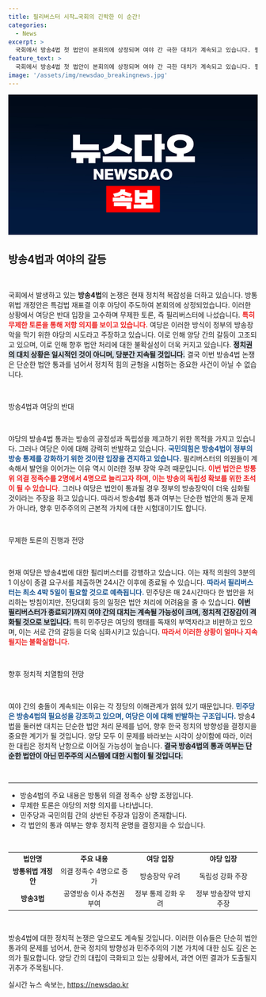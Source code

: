 ```yaml
---
title: 필리버스터 시작…국회의 긴박한 이 순간!
categories:
  - News
excerpt: >
  국회에서 방송4법 첫 법안이 본회의에 상정되며 여야 간 극한 대치가 계속되고 있습니다. 필리버스터가 최소 4박 5일간 진행될 전망으로, 민주당은 여당을 독재자로 비난하고 국민의힘은 이를 민주주의 위협 세력으로 규정하며 강경 투쟁을 예고했습니다. 이 갈등이 어떻게 전개될지 귀추가 주목됩니다.
feature_text: >
  국회에서 방송4법 첫 법안이 본회의에 상정되며 여야 간 극한 대치가 계속되고 있습니다. 필리버스터가 최소 4박 5일간 진행될 전망으로, 민주당은 여당을 독재자로 비난하고 국민의힘은 이를 민주주의 위협 세력으로 규정하며 강경 투쟁을 예고했습니다. 이 갈등이 어떻게 전개될지 귀추가 주목됩니다.
image: '/assets/img/newsdao_breakingnews.jpg'
---
```


<p><img src="/assets/img/newsdao_breakingnews.jpg" alt="pcversion 속보" /></p>

<h2 data-ke-size="size26">방송4법과 여야의 갈등</h2>

<p data-ke-size="size16">&nbsp;</p>

<p>국회에서 발생하고 있는 <b>방송4법</b>의 논쟁은 현재 정치적 복잡성을 더하고 있습니다. 방통위법 개정안은 특검법 재표결 이후 야당이 주도하여 본회의에 상정되었습니다. 이러한 상황에서 여당은 반대 입장을 고수하며 무제한 토론, 즉 필리버스터에 나섰습니다. <b><span style="color: #ee2323;">특히 무제한 토론을 통해 저항 의지를 보이고 있습니다.</span></b> 여당은 이러한 방식이 정부의 방송장악을 막기 위한 야당의 시도라고 주장하고 있습니다. 이로 인해 양당 간의 갈등이 고조되고 있으며, 이로 인해 향후 법안 처리에 대한 불확실성이 더욱 커지고 있습니다. <b><span style="background-color: #21538527;">정치권의 대치 상황은 일시적인 것이 아니며, 당분간 지속될 것입니다.</span></b> 결국 이번 방송4법 논쟁은 단순한 법안 통과를 넘어서 정치적 힘의 균형을 시험하는 중요한 사건이 아닐 수 없습니다.</p>

<p data-ke-size="size16">&nbsp;</p>

<p>방송4법과 여당의 반대</p>

<p data-ke-size="size16">&nbsp;</p>

<p>야당의 방송4법 통과는 방송의 공정성과 독립성을 제고하기 위한 목적을 가지고 있습니다. 그러나 여당은 이에 대해 강력히 반발하고 있습니다. <b><span style="color: #1a5490;">국민의힘은 방송4법이 정부의 방송 통제를 강화하기 위한 것이란 입장을 견지하고 있습니다.</span></b> 필리버스터의 의원들이 계속해서 발언을 이어가는 이유 역시 이러한 정부 장악 우려 때문입니다. <b><span style="color: #ee2323;">이번 법안은 방통위 의결 정족수를 2명에서 4명으로 늘리고자 하며, 이는 방송의 독립성 확보를 위한 초석이 될 수 있습니다.</span></b> 그러나 여당은 법안이 통과될 경우 정부의 방송장악이 더욱 심화될 것이라는 주장을 하고 있습니다. 따라서 방송4법 통과 여부는 단순한 법안의 통과 문제가 아니라, 향후 민주주의의 근본적 가치에 대한 시험대이기도 합니다.</p>

<p data-ke-size="size16">&nbsp;</p>

<p>무제한 토론의 진행과 전망</p>

<p data-ke-size="size16">&nbsp;</p>

<p>현재 여당은 방송4법에 대한 필리버스터를 강행하고 있습니다. 이는 재적 의원의 3분의 1 이상이 종결 요구서를 제출하면 24시간 이후에 종료될 수 있습니다. <b><span style="color: #1a5490;">따라서 필리버스터는 최소 4박 5일이 필요할 것으로 예측됩니다.</span></b> 민주당은 매 24시간마다 한 법안을 처리하는 방침이지만, 전당대회 등의 일정은 법안 처리에 어려움을 줄 수 있습니다. <b><span style="background-color: #21538527;">이번 필리버스터가 종료되기까지 여야 간의 대치는 계속될 가능성이 크며, 정치적 긴장감이 격화될 것으로 보입니다.</span></b> 특히 민주당은 여당의 행태를 독재의 부역자라고 비판하고 있으며, 이는 서로 간의 갈등을 더욱 심화시키고 있습니다. <b><span style="color: #ee2323;">따라서 이러한 상황이 얼마나 지속될지는 불확실합니다.</span></b> </p>

<p data-ke-size="size16">&nbsp;</p>

<p>향후 정치적 치열함의 전망</p>

<p data-ke-size="size16">&nbsp;</p>

<p>여야 간의 충돌이 계속되는 이유는 각 정당의 이해관계가 얽혀 있기 때문입니다. <b><span style="color: #1a5490;">민주당은 방송4법의 필요성을 강조하고 있으며, 여당은 이에 대해 반발하는 구조입니다.</span></b> 방송4법을 둘러싼 대치는 단순한 법안 처리 문제를 넘어, 향후 한국 정치의 방향성을 결정지을 중요한 계기가 될 것입니다. 양당 모두 이 문제를 바라보는 시각이 상이함에 따라, 이러한 대립은 정치적 난항으로 이어질 가능성이 높습니다. <b><span style="background-color: #21538527;">결국 방송4법의 통과 여부는 단순한 법안이 아닌 민주주의 시스템에 대한 시험이 될 것입니다.</span></b> </p>

<p data-ke-size="size16">&nbsp;</p>

<hr>

<ul>
  <li>방송4법의 주요 내용은 방통위 의결 정족수 상향 조정입니다.</li>
  <li>무제한 토론은 야당의 저항 의지를 나타냅니다.</li>
  <li>민주당과 국민의힘 간의 상반된 주장과 입장이 존재합니다.</li>
  <li>각 법안의 통과 여부는 향후 정치적 운명을 결정지을 수 있습니다.</li>
</ul>

<p data-ke-size="size16">&nbsp;</p>

<table>
  <tr>
    <td style="text-align: center; height: 17px;"><b>법안명</b></td>
    <td style="text-align: center; height: 17px;"><b>주요 내용</b></td>
    <td style="text-align: center; height: 17px;"><b>여당 입장</b></td>
    <td style="text-align: center; height: 17px;"><b>야당 입장</b></td>
  </tr>
  <tr>
    <td style="text-align: center; height: 17px;"><b>방통위법 개정안</b></td>
    <td style="text-align: center; height: 17px;">의결 정족수 4명으로 증가</td>
    <td style="text-align: center; height: 17px;">방송장악 우려</td>
    <td style="text-align: center; height: 17px;">독립성 강화 주장</td>
  </tr>
  <tr>
    <td style="text-align: center; height: 17px;"><b>방송3법</b></td>
    <td style="text-align: center; height: 17px;">공영방송 이사 추천권 부여</td>
    <td style="text-align: center; height: 17px;">정부 통제 강화 우려</td>
    <td style="text-align: center; height: 17px;">정부 방송장악 방지 주장</td>
  </tr>
</table>

<p data-ke-size="size16">&nbsp;</p>

<p>방송4법에 대한 정치적 논쟁은 앞으로도 계속될 것입니다. 이러한 이슈들은 단순히 법안 통과의 문제를 넘어서, 한국 정치의 방향성과 민주주의의 기본 가치에 대한 심도 깊은 논의가 필요합니다. 양당 간의 대립이 극화되고 있는 상황에서, 과연 어떤 결과가 도출될지 귀추가 주목됩니다.</p>
실시간 뉴스 속보는, <a href="https://newsdao.kr" rel="dofollow">https://newsdao.kr</a>


